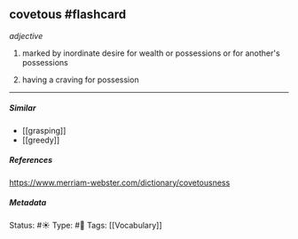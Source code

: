 ## covetous  #flashcard 

_adjective_

1. marked by inordinate desire for wealth or possessions or for another's possessions

2. having a craving for possession

___
##### Similar
-   [[grasping]]
-   [[greedy]]


##### References 
https://www.merriam-webster.com/dictionary/covetousness


##### Metadata
Status: #☀️ 
Type: #🔵 
Tags: [[Vocabulary]]